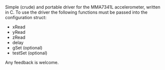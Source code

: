 Simple (crude) and portable driver for the MMA7341L accelerometer, written in C. To use the driver the following functions must be passed into the configuration struct:
  - xRead
  - yRead
  - zRead
  - delay
  - gSet (optional)
  - testSet (optional)

Any feedback is welcome.
